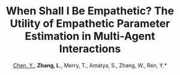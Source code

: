 ---
categories: paper
title: When Shall I Be Empathetic? The Utility of Empathetic Parameter Estimation in Multi-Agent Interactions
author: <u>Chen, Y.</u>, <b>Zhang, L.</b>, Merry, T., Amatya, S., Zhang, W., Ren, Y.*
year: 2021
venue: IEEE International Conference on Robotics and Automation (ICRA)
link: https://arxiv.org/pdf/2011.02047.pdf
image:
note:
class: differential
---